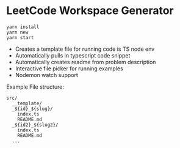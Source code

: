# LeetCode Workspace Generator

```
yarn install
yarn new
yarn start
```

- Creates a template file for running code is TS node env
- Automatically pulls in typescript code snippet
- Automatically creates readme from problem description
- Interactive file picker for running examples
- Nodemon watch support

Example File structure:

```
src/
  __template/
  _${id}_${slug}/
    index.ts
    README.md
  _${id2}_${slug2}/
    index.ts
    README.md
  ...
```
